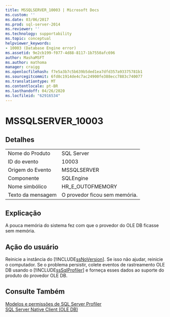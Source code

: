 ```yaml
---
title: MSSQLSERVER_10003 | Microsoft Docs
ms.custom: ''
ms.date: 03/06/2017
ms.prod: sql-server-2014
ms.reviewer: ''
ms.technology: supportability
ms.topic: conceptual
helpviewer_keywords:
- 10003 (Database Engine error)
ms.assetid: 9e2cb199-f077-4d88-8117-1b7550afc696
author: MashaMSFT
ms.author: mathoma
manager: craigg
ms.openlocfilehash: f7e5a3b7c5b639b5ded1ea7dfd357a93375781b1
ms.sourcegitcommit: 6fd8c1914de4c7ac24900fe388ecc7883c740077
ms.translationtype: MT
ms.contentlocale: pt-BR
ms.lasthandoff: 04/26/2020
ms.locfileid: "62916534"
---
```

# <a name="mssqlserver_10003"></a>MSSQLSERVER_10003
    
## <a name="details"></a>Detalhes  
  
|||  
|-|-|  
|Nome do Produto|SQL Server|  
|ID do evento|10003|  
|Origem do Evento|MSSQLSERVER|  
|Componente|SQLEngine|  
|Nome simbólico|HR_E_OUTOFMEMORY|  
|Texto da mensagem|O provedor ficou sem memória.|  
  
## <a name="explanation"></a>Explicação  
 A pouca memória do sistema fez com que o provedor do OLE DB ficasse sem memória.  
  
## <a name="user-action"></a>Ação do usuário  
 Reinicie a instância do [!INCLUDE[ssNoVersion](../../includes/ssnoversion-md.md)]. Se isso não ajudar, reinicie o computador. Se o problema persistir, colete eventos de rastreamento OLE DB usando o [!INCLUDE[ssSqlProfiler](../../includes/sssqlprofiler-md.md)] e forneça esses dados ao suporte do produto do provedor OLE DB.  
  
## <a name="see-also"></a>Consulte Também  
 [Modelos e permissões de SQL Server Profiler](../../tools/sql-server-profiler/sql-server-profiler-templates-and-permissions.md)   
 [SQL Server Native Client &#40;OLE DB&#41;](../native-client/ole-db/sql-server-native-client-ole-db.md)  
  
  
